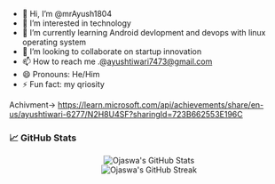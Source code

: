 - 👋 Hi, I’m @mrAyush1804
- 👀 I’m interested in technology
- 🌱 I’m currently learning Android devlopment and devops with linux operating system
- 💞️ I’m looking to collaborate on startup innovation 
- 📫 How to reach me .@ayushtiwari7473@gmail.com
- 😄 Pronouns: He/Him 
- ⚡ Fun fact: my qriosity

Achivment-> https://learn.microsoft.com/api/achievements/share/en-us/ayushtiwari-6277/N2H8U4SF?sharingId=723B662553E196C

<!---
mrAyush1804/mrAyush1804 is a ✨ special ✨ repository because its `README.md` (this file) appears on your GitHub profile.
You can click the Preview link to take a look at your changes.
--->

### 📈 GitHub Stats

<p align="center">
  <img src="https://github-readme-stats.vercel.app/api?username=mrAyush1804i&show_icons=true&theme=radical" alt="Ojaswa's GitHub Stats" />
  <br/>
  <img src="https://github-readme-streak-stats.herokuapp.com/?user=mrAyush1804&theme=radical" alt="Ojaswa's GitHub Streak" />
</p>
